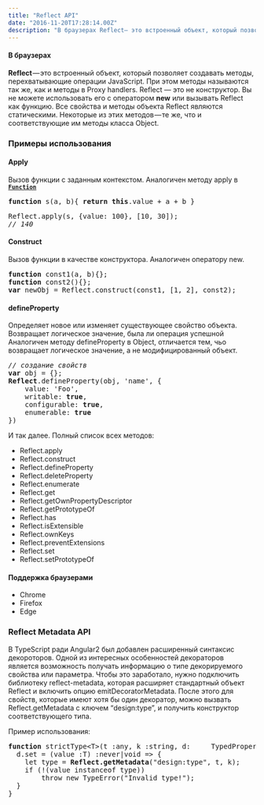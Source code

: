 ```yaml
---
title: "Reflect API"
date: "2016-11-20T17:28:14.00Z"
description: "В браузерах Reflect— это встроенный объект, который позволяет создавать методы, перехватывающие операции JavaScript. При этом ме"
---
```


<h4>В браузерах</h4>
<p><strong>Reflect</strong> — это встроенный объект, который позволяет создавать методы, перехватывающие операции JavaScript. При этом методы называются так же, как и методы в Proxy handlers. Reflect &#8212; это не конструктор. Вы не можете использовать его с оператором <strong>new</strong> или вызывать Reflect как функцию. Все свойства и методы объекта Reflect являются статическими. Некоторые из этих методов — те же, что и соответствующие им методы класса Object.</p>
<h3>Примеры использования</h3>
<h4>Apply</h4>
<p>Вызов функции с заданным контекстом. Аналогичен методу apply в <code><a href="http://ilnurgi1.ru/docs/js/base/Function.html#Function" title="Function" target="_blank" rel="noopener noreferrer"><strong>Function</strong></a></code></p>
<pre><strong>function</strong> s(a, b){ <strong>return</strong> <strong>this</strong>.value + a + b }</pre>
<pre>Reflect.apply(s, {value: 100}, [10, 30]);<br><em>// 140</em></pre>
<h4><strong>Сonstruct</strong></h4>
<p>Вызов функции в качестве конструктора. Аналогичен оператору new.</p>
<pre><strong>function</strong> const1(a, b){};<br><strong>function</strong> const2(){};<br><strong>var</strong> newObj = Reflect.construct(const1, [1, 2], const2);</pre>
<h4><strong>defineProperty</strong></h4>
<p>Определяет новое или изменяет существующее свойство объекта. Возвращает логическое значение, была ли операция успешной Аналогичен методу defineProperty в Object, отличается тем, чьо возвращает логическое значение, а не модифицированный объект.</p>
<pre><em>// создание свойств</em><br><strong>var</strong> obj = {};<br><strong>Reflect</strong>.defineProperty(obj, 'name', {<br>    value: 'Foo',<br>    writable: <strong>true</strong>,<br>    configurable: <strong>true</strong>,<br>    enumerable: <strong>true</strong><br>})</pre>
<p>И так далее. Полный список всех методов:</p>
<ul>
<li>Reflect.apply</li>
<li>Reflect.construct</li>
<li>Reflect.defineProperty</li>
<li>Reflect.deleteProperty</li>
<li>Reflect.enumerate</li>
<li>Reflect.get</li>
<li>Reflect.getOwnPropertyDescriptor</li>
<li>Reflect.getPrototypeOf</li>
<li>Reflect.has</li>
<li>Reflect.isExtensible</li>
<li>Reflect.ownKeys</li>
<li>Reflect.preventExtensions</li>
<li>Reflect.set</li>
<li>Reflect.setPrototypeOf</li>
</ul>
<h4>Поддержка браузерами</h4>
<ul>
<li>Chrome</li>
<li>Firefox</li>
<li>Edge</li>
</ul>
<h3>Reflect Metadata API</h3>
<p>В TypeScript ради Angular2 был добавлен расширенный синтаксис декороторов. Одной из интересных особенностей декораторов является возможность получать информацию о типе декорируемого свойства или параметра. Чтобы это заработало, нужно подключить библиотеку reflect-metadata, которая расширяет стандартный объект Reflect и включить опцию emitDecoratorMetadata. После этого для свойств, которые имеют хотя бы один декоратор, можно вызвать Reflect.getMetadata с ключем “design:type”, и получить конструктор соответствующего типа.</p>
<p>Пример использования:</p>
<pre><strong>function</strong> strictType&lt;T&gt;(t :any, k :string, d:     TypedPropertyDescriptor&lt;T&gt;) :never|void {<br>  d.set = (value :T) :never|void =&gt; {<br>    let type = <strong>Reflect.getMetadata</strong>("design:type", t, k);<br>    if (!(value instanceof type))<br>        throw new TypeError("Invalid type!");<br>  }<br>}</pre>


